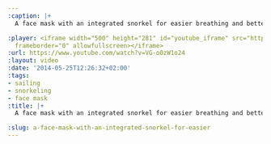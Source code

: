 ```yaml
---
:caption: |+
  A face mask with an integrated snorkel for easier breathing and better visibility. This looks like it could become standard gear on cruising yachts.

:player: <iframe width="500" height="281" id="youtube_iframe" src="https://www.youtube.com/embed/VG-o0zW1o24?feature=oembed&amp;enablejsapi=1&amp;origin=https://safe.txmblr.com&amp;wmode=opaque"
  frameborder="0" allowfullscreen></iframe>
:url: https://www.youtube.com/watch?v=VG-o0zW1o24
:layout: video
:date: '2014-05-25T12:26:32+02:00'
:tags:
- sailing
- snorkeling
- face mask
:title: |+
  A face mask with an integrated snorkel for easier breathing and better visibility. This looks like it could become standard gear on cruising yachts.

:slug: a-face-mask-with-an-integrated-snorkel-for-easier
---
```

